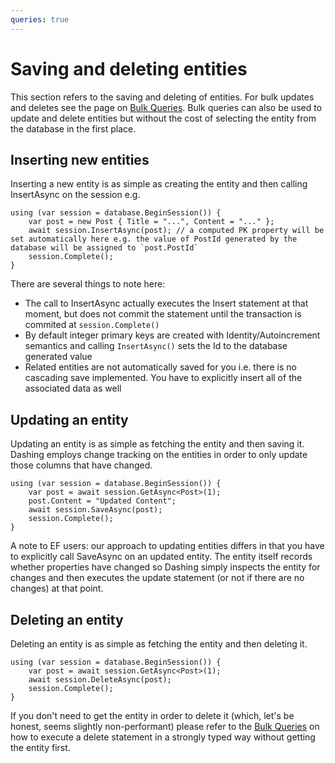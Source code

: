 ```yaml
---
queries: true
---
```


# Saving and deleting entities

This section refers to the saving and deleting of entities. For bulk updates and deletes see the page on [Bulk Queries](bulk-queries).
Bulk queries can also be used to update and delete entities but without the cost of selecting the entity from the database in the first place.

Inserting new entities
-------------------

Inserting a new entity is as simple as creating the entity and then calling InsertAsync on the session e.g.

	using (var session = database.BeginSession()) {
		var post = new Post { Title = "...", Content = "..." };
		await session.InsertAsync(post); // a computed PK property will be set automatically here e.g. the value of PostId generated by the database will be assigned to `post.PostId`
		session.Complete();
	}

There are several things to note here:

* The call to InsertAsync actually executes the Insert statement at that moment, but does not commit the statement until the transaction is commited at `session.Complete()`
* By default integer primary keys are created with Identity/Autoincrement semantics and calling `InsertAsync()` sets the Id to the database generated value
* Related entities are not automatically saved for you i.e. there is no cascading save implemented. You have to explicitly insert all of the associated data as well

Updating an entity
------------------

Updating an entity is as simple as fetching the entity and then saving it. Dashing employs change tracking
on the entities in order to only update those columns that have changed.

	using (var session = database.BeginSession()) {
		var post = await session.GetAsync<Post>(1);
		post.Content = "Updated Content";
		await session.SaveAsync(post);
		session.Complete();
	}
	
A note to EF users: our approach to updating entities differs in that you have to explicitly call
SaveAsync on an updated entity. The entity itself records whether properties have changed so Dashing
simply inspects the entity for changes and then executes the update statement (or not if there are no
changes) at that point.

Deleting an entity
------------------

Deleting an entity is as simple as fetching the entity and then deleting it.

	using (var session = database.BeginSession()) {
		var post = await session.GetAsync<Post>(1);
		await session.DeleteAsync(post);
		session.Complete();
	}
	
If you don't need to get the entity in order to delete it (which, let's be honest, seems slightly non-performant)
please refer to the [Bulk Queries](bulk-queries) on how to execute a delete statement in a strongly typed way without getting the entity first.